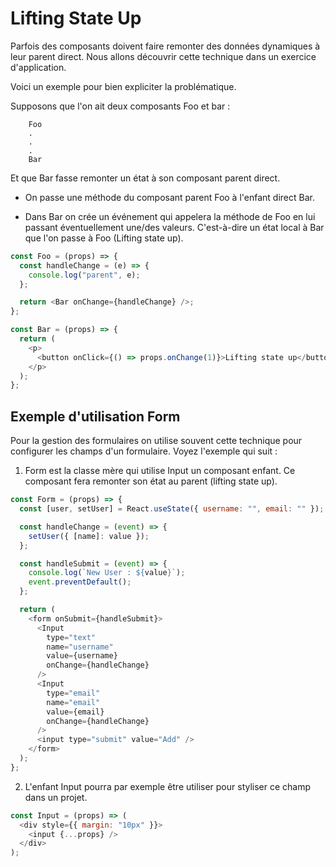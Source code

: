 # Lifting State Up

Parfois des composants doivent faire remonter des données dynamiques à leur parent direct. Nous allons découvrir cette technique dans un exercice d'application.

Voici un exemple pour bien expliciter la problématique.

Supposons que l'on ait deux composants Foo et bar :

```text
    Foo
    .
    .
    .
    Bar
```

Et que Bar fasse remonter un état à son composant parent direct.

- On passe une méthode du composant parent Foo à l'enfant direct Bar.

- Dans Bar on crée un événement qui appelera la méthode de Foo en lui passant éventuellement une/des valeurs. C'est-à-dire un état local à Bar que l'on passe à Foo (Lifting state up).

```js
const Foo = (props) => {
  const handleChange = (e) => {
    console.log("parent", e);
  };

  return <Bar onChange={handleChange} />;
};

const Bar = (props) => {
  return (
    <p>
      <button onClick={() => props.onChange(1)}>Lifting state up</button>
    </p>
  );
};
```

## Exemple d'utilisation Form

Pour la gestion des formulaires on utilise souvent cette technique pour configurer les champs d'un formulaire. Voyez l'exemple qui suit :

1. Form est la classe mère qui utilise Input un composant enfant. Ce composant fera remonter son état au parent (lifting state up).

```js
const Form = (props) => {
  const [user, setUser] = React.useState({ username: "", email: "" });

  const handleChange = (event) => {
    setUser({ [name]: value });
  };

  const handleSubmit = (event) => {
    console.log(`New User : ${value}`);
    event.preventDefault();
  };

  return (
    <form onSubmit={handleSubmit}>
      <Input
        type="text"
        name="username"
        value={username}
        onChange={handleChange}
      />
      <Input
        type="email"
        name="email"
        value={email}
        onChange={handleChange}
      />
      <input type="submit" value="Add" />
    </form>
  );
};
```

2. L'enfant Input pourra par exemple être utiliser pour styliser ce champ dans un projet.

```js
const Input = (props) => (
  <div style={{ margin: "10px" }}>
    <input {...props} />
  </div>
);
```
